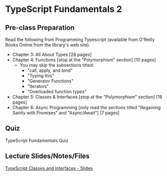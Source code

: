 # TypeScript Fundamentals 2

## Pre-class Preparation

Read the following from Programming Typescript (available from O'Reilly Books Online from the library's web site):

- Chapter 3: All About Types [28 pages]
- Chapter 4: Functions [stop at the "Polymorphism" section] [10 pages]
    - You may skip the subsections titled:
        - "call, apply, and bind"
        - "Typing this"
        - "Generator Functions"
        - "Iterators"
        - "Overloaded function types"
- Chapter 5: Classes & Interfaces [stop at the "Polymorphism" section] [18 pages]
- Chapter 8: Async Programming [only read the sections titled "Regaining Sanity with Promises" and "Async/Await"] [7 pages]

## Quiz

TypeScript Fundamentals Quiz

## Lecture Slides/Notes/Files

[TypeScript Classes and Interfaces - Slides](https://docs.google.com/presentation/d/1lzl_af-ubW8_T6zLJL3BEAMJSAh3i9ENrJDOXufyPso/edit?usp=sharing)
